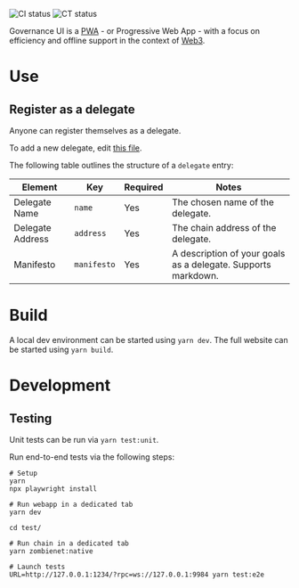 ![CI status](https://github.com/jeluard/governance-ui/actions/workflows/ci.yml/badge.svg)
![CT status](https://github.com/jeluard/governance-ui/actions/workflows/ct.yml/badge.svg)

Governance UI is a [PWA](https://web.dev/learn/pwa/) - or Progressive Web App - with a focus on efficiency and offline support in the context of [Web3](https://polkadot.network/).

# Use

## Register as a delegate

Anyone can register themselves as a delegate.

To add a new delegate, edit [this file](assets/data/delegates.json).

The following table outlines the structure of a `delegate` entry:

| Element          | Key          | Required | Notes                                                                                       |
| ---------------- | ------------ | -------- | ------------------------------------------------------------------------------------------- |
| Delegate Name    | `name`       | Yes      | The chosen name of the delegate.                                                            |
| Delegate Address | `address`    | Yes      | The chain address of the delegate.                                                          |
| Manifesto        | `manifesto`  | Yes      | A description of your goals as a delegate. Supports markdown.                               | 
# Build

A local dev environment can be started using `yarn dev`. The full website can be started using `yarn build`.

# Development

## Testing

Unit tests can be run via `yarn test:unit`.

Run end-to-end tests via the following steps:

```shell
# Setup
yarn
npx playwright install

# Run webapp in a dedicated tab
yarn dev

cd test/

# Run chain in a dedicated tab
yarn zombienet:native

# Launch tests
URL=http://127.0.0.1:1234/?rpc=ws://127.0.0.1:9984 yarn test:e2e
``` 
